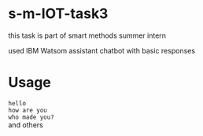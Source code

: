 # s-m-IOT-task3
this task is part of smart methods summer intern

used IBM Watsom assistant chatbot with basic responses 

# Usage
`hello`  
`how are you`  
`who made you?`  
and others

